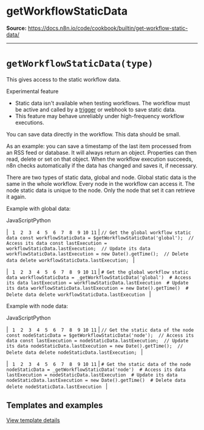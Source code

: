 # getWorkflowStaticData

**Source:** https://docs.n8n.io/code/cookbook/builtin/get-workflow-static-data/

---

# `getWorkflowStaticData(type)`

This gives access to the static workflow data.

Experimental feature

- Static data isn't available when testing workflows. The workflow must be active and called by a [trigger](../../../../glossary/#trigger-node-n8n) or webhook to save static data.
- This feature may behave unreliably under high-frequency workflow executions.

You can save data directly in the workflow. This data should be small.

As an example: you can save a timestamp of the last item processed from
an RSS feed or database. It will always return an object. Properties can then read, delete or
set on that object. When the workflow execution succeeds, n8n checks automatically if the data
has changed and saves it, if necessary.

There are two types of static data, global and node. Global static data is the
same in the whole workflow. Every node in the workflow can access it. The node static data is unique to the node. Only the node that set it can retrieve it again.

Example with global data:

JavaScriptPython

| ```  1  2  3  4  5  6  7  8  9 10 11 ``` | ``` // Get the global workflow static data const workflowStaticData = $getWorkflowStaticData('global');  // Access its data const lastExecution = workflowStaticData.lastExecution;  // Update its data workflowStaticData.lastExecution = new Date().getTime();  // Delete data delete workflowStaticData.lastExecution;  ``` |

| ```  1  2  3  4  5  6  7  8  9 10 11 ``` | ``` # Get the global workflow static data workflowStaticData = _getWorkflowStaticData('global')  # Access its data lastExecution = workflowStaticData.lastExecution  # Update its data workflowStaticData.lastExecution = new Date().getTime()  # Delete data delete workflowStaticData.lastExecution  ``` |

Example with node data:

JavaScriptPython

| ```  1  2  3  4  5  6  7  8  9 10 11 ``` | ``` // Get the static data of the node const nodeStaticData = $getWorkflowStaticData('node');  // Access its data const lastExecution = nodeStaticData.lastExecution;  // Update its data nodeStaticData.lastExecution = new Date().getTime();  // Delete data delete nodeStaticData.lastExecution;  ``` |

| ```  1  2  3  4  5  6  7  8  9 10 11 ``` | ``` # Get the static data of the node nodeStaticData = _getWorkflowStaticData('node')  # Access its data lastExecution = nodeStaticData.lastExecution  # Update its data nodeStaticData.lastExecution = new Date().getTime()  # Delete data delete nodeStaticData.lastExecution  ``` |

## Templates and examples

[View template details](https://n8n.io/workflows/2538-demo-workflow-how-to-use-workflowstaticdata/)

